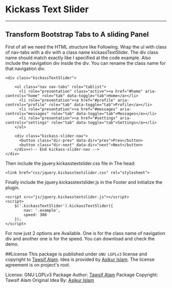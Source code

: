 # Kickass Text Slider
-----------

## Transform Bootstrap Tabs to A sliding Panel

First of all we need the HTML structure like Following. 
Wrap the ul with class of nav-tabs with a div with a class name kickassTextSlider. The div class name should match exactly like I specified at the code example. 
Also include the navigation div inside the div. You can rename the class name for that navigation div.
```
<div class="kickassTextSlider">

    <ul class="nav nav-tabs" role="tablist">
      <li role="presentation" class="active"><a href="#home" aria-controls="home" role="tab" data-toggle="tab">Home</a></li>
      <li role="presentation"><a href="#profile" aria-controls="profile" role="tab" data-toggle="tab">Profile</a></li>
      <li role="presentation"><a href="#messages" aria-controls="messages" role="tab" data-toggle="tab">Messages</a></li>
      <li role="presentation"><a href="#settings" aria-controls="settings" role="tab" data-toggle="tab">Settings</a></li>
    </ul>

    <div class="kickass-slider-nav">
      <button class="dir-prev" data-dir="prev">Prev</button>
      <button class="dir-next" data-dir="next">Next</button>
    </div><!-- End kickass-slider-nav -->
</div>
```

Then include the jquery.kickasstextslider.css file in The head:
```
<link href="css/jquery.kickasstextslider.css" rel="stylesheet">
```

Finally include the jquery.kickasstextslider.js in the Footer and initialize the plugin.
```
<script src="js/jquery.kickasstextslider.js"></script>
<script>
    $('.kickassTextSlider').kickassTextSlider({
        nav: '.example',
        speed: 300
    });
</script>
```

For now just 2 options are Available. One is for the class name of navigation div and another one is for the speed. You can download and check the demo.

##License
This package is published under `GNU LGPLv3` license and copyright to [Tawsif Alam](https://github.com/tawsifalam/). Idea is provided by [Asikur Islam](https://github.com/asikur). The license agreement is on project's root.

License: GNU LGPLv3
Package Author: [Tawsif Alam](https://github.com/tawsifalam/)
Package Copyright: Tawsif Alam
Original Idea By: [Asikur Islam](https://github.com/asikur)